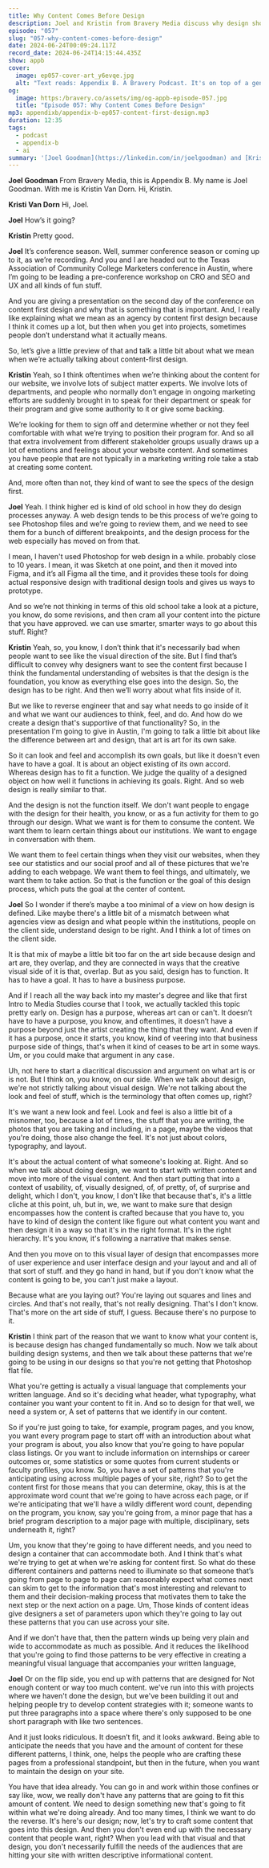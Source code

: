 ```yaml
---
title: Why Content Comes Before Design
description: Joel and Kristin from Bravery Media discuss why design should always follow content creation for higher education websites.
episode: "057"
slug: "057-why-content-comes-before-design"
date: 2024-06-24T00:09:24.117Z
record_date: 2024-06-24T14:15:44.435Z
show: appb
cover:
  image: ep057-cover-art_y6evqe.jpg
  alt: "Text reads: Appendix B. A Bravery Podcast. It's on top of a generative AI render of a room with a desk in the corner. The tall ceilings have hundreds of written pages hanging from them."
og:
  image: https:/bravery.co/assets/img/og-appb-episode-057.jpg
  title: "Episode 057: Why Content Comes Before Design"
mp3: appendixb/appendix-b-ep057-content-first-design.mp3
duration: 12:35
tags:
  - podcast
  - appendix-b
  - ai
summary: '[Joel Goodman](https://linkedin.com/in/joelgoodman) and [Kristin Van Dorn](https://linkedin.com/in/kristinvandorn) discuss key insights into content-first design, especially within the context of higher education websites. They delve into the importance of designing around content needs rather than trying to fit content into pre-made designs. Kristin emphasizes the necessity of creating a design system that accommodates varied content types and structures to ensure consistent user experience. The conversation sheds light on how using a content-focused approach can lead to more functional, effective websites that meet both user and business goals.'
---
```


**Joel Goodman**
From Bravery Media, this is Appendix B. My name is Joel Goodman. With me is Kristin Van Dorn. Hi, Kristin.

**Kristi Van Dorn**
Hi, Joel.

**Joel**
How’s it going?

**Kristin**
Pretty good.

**Joel**
It’s conference season. Well, summer conference season or coming up to it, as we’re recording. And you and I are headed out to the Texas Association of Community College Marketers conference in Austin, where I’m going to be leading a pre-conference workshop on CRO and SEO and UX and all kinds of fun stuff.

And you are giving a presentation on the second day of the conference on content first design and why that is something that is important. And, I really like explaining what we mean as an agency by content first design because I think it comes up a lot, but then when you get into projects, sometimes people don’t understand what it actually means.

So, let’s give a little preview of that and talk a little bit about what we mean when we’re actually talking about content-first design.

**Kristin**
Yeah, so I think oftentimes when we’re thinking about the content for our website, we involve lots of subject matter experts. We involve lots of departments, and people who normally don’t engage in ongoing marketing efforts are suddenly brought in to speak for their department or speak for their program and give some authority to it or give some backing.

We’re looking for them to sign off and determine whether or not they feel comfortable with what we’re trying to position their program for. And so all that extra involvement from different stakeholder groups usually draws up a lot of emotions and feelings about your website content. And sometimes you have people that are not typically in a marketing writing role take a stab at creating some content.

And, more often than not, they kind of want to see the specs of the design first.

**Joel**
Yeah. I think higher ed is kind of old school in how they do design processes anyway. A web design tends to be this process of we’re going to see Photoshop files and we’re going to review them, and we need to see them for a bunch of different breakpoints, and the design process for the web especially has moved on from that.

I mean, I haven't used Photoshop for web design in a while. probably close to 10 years. I mean, it was Sketch at one point, and then it moved into Figma, and it’s all Figma all the time, and it provides these tools for doing actual responsive design with traditional design tools and gives us ways to prototype.

And so we’re not thinking in terms of this old school take a look at a picture, you know, do some revisions, and then cram all your content into the picture that you have approved. we can use smarter, smarter ways to go about this stuff. Right?

**Kristin**
Yeah, so, you know, I don’t think that it's necessarily bad when people want to see like the visual direction of the site. But I find that’s difficult to convey why designers want to see the content first because I think the fundamental understanding of websites is that the design is the foundation, you know as everything else goes into the design. So, the design has to be right. And then we’ll worry about what fits inside of it.

But we like to reverse engineer that and say what needs to go inside of it and what we want our audiences to think, feel, and do. And how do we create a design that's supportive of that functionality? So, in the presentation I'm going to give in Austin, I'm going to talk a little bit about like the difference between art and design, that art is art for its own sake.

So it can look and feel and accomplish its own goals, but like it doesn't even have to have a goal. It is about an object existing of its own accord. Whereas design has to fit a function. We judge the quality of a designed object on how well it functions in achieving its goals. Right. And so web design is really similar to that.

And the design is not the function itself. We don't want people to engage with the design for their health, you know, or as a fun activity for them to go through our design. What we want is for them to consume the content. We want them to learn certain things about our institutions. We want to engage in conversation with them.

We want them to feel certain things when they visit our websites, when they see our statistics and our social proof and all of these pictures that we're adding to each webpage. We want them to feel things, and ultimately, we want them to take action. So that is the function or the goal of this design process, which puts the goal at the center of content.

**Joel**
So I wonder if there’s maybe a too minimal of a view on how design is defined. Like maybe there's a little bit of a mismatch between what agencies view as design and what people within the institutions, people on the client side, understand design to be right. And I think a lot of times on the client side.

It is that mix of maybe a little bit too far on the art side because design and art are, they overlap, and they are connected in ways that the creative visual side of it is that, overlap. But as you said, design has to function. It has to have a goal. It has to have a business purpose.

And if I reach all the way back into my master's degree and like that first Intro to Media Studies course that I took, we actually tackled this topic pretty early on. Design has a purpose, whereas art can or can't. It doesn’t have to have a purpose, you know, and oftentimes, it doesn’t have a purpose beyond just the artist creating the thing that they want. And even if it has a purpose, once it starts, you know, kind of veering into that business purpose side of things, that's when it kind of ceases to be art in some ways. Um, or you could make that argument in any case.

Uh, not here to start a diacritical discussion and argument on what art is or is not. But I think on, you know, on our side. When we talk about design, we're not strictly talking about visual design. We're not talking about the look and feel of stuff, which is the terminology that often comes up, right?

It's we want a new look and feel. Look and feel is also a little bit of a misnomer, too, because a lot of times, the stuff that you are writing, the photos that you are taking and including, in a page, maybe the videos that you're doing, those also change the feel. It's not just about colors, typography, and layout.

It's about the actual content of what someone's looking at. Right. And so when we talk about doing design, we want to start with written content and move into more of the visual content. And then start putting that into a context of usability, of, visually designed, of, of pretty, of, of surprise and delight, which I don't, you know, I don't like that because that's, it's a little cliche at this point, uh, but in, we, we want to make sure that design encompasses how the content is crafted because that you have to, you have to kind of design the content like figure out what content you want and then design it in a way so that it's in the right format. It's in the right hierarchy. It's you know, it's following a narrative that makes sense.

And then you move on to this visual layer of design that encompasses more of user experience and user interface design and your layout and and all of that sort of stuff. and they go hand in hand, but if you don't know what the content is going to be, you can't just make a layout.

Because what are you laying out? You're laying out squares and lines and circles. And that's not really, that's not really designing. That's I don't know. That's more on the art side of stuff, I guess. Because there's no purpose to it.

**Kristin**
I think part of the reason that we want to know what your content is, is because design has changed fundamentally so much. Now we talk about building design systems, and then we talk about these patterns that we're going to be using in our designs so that you're not getting that Photoshop flat file.

What you're getting is actually a visual language that complements your written language. And so it's deciding what header, what typography, what container you want your content to fit in. And so to design for that well, we need a system or, A set of patterns that we identify in our content.

So if you're just going to take, for example, program pages, and you know, you want every program page to start off with an introduction about what your program is about, you also know that you're going to have popular class listings. Or you want to include information on internships or career outcomes or, some statistics or some quotes from current students or faculty profiles, you know. So, you have a set of patterns that you're anticipating using across multiple pages of your site, right? So to get the content first for those means that you can determine, okay, this is at the approximate word count that we're going to have across each page, or if we're anticipating that we'll have a wildly different word count, depending on the program, you know, say you're going from, a minor page that has a brief program description to a major page with multiple, disciplinary, sets underneath it, right?

Um, you know that they're going to have different needs, and you need to design a container that can accommodate both. And I think that's what we're trying to get at when we're asking for content first. So what do these different containers and patterns need to illuminate so that someone that’s going from page to page to page can reasonably expect what comes next can skim to get to the information that's most interesting and relevant to them and their decision-making process that motivates them to take the next step or the next action on a page. Um, Those kinds of content ideas give designers a set of parameters upon which they're going to lay out these patterns that you can use across your site.

And if we don't have that, then the pattern winds up being very plain and wide to accommodate as much as possible. And it reduces the likelihood that you're going to find those patterns to be very effective in creating a meaningful visual language that accompanies your written language,

**Joel**
Or on the flip side, you end up with patterns that are designed for Not enough content or way too much content. we've run into this with projects where we haven't done the design, but we've been building it out and helping people try to develop content strategies with it; someone wants to put three paragraphs into a space where there's only supposed to be one short paragraph with like two sentences.

And it just looks ridiculous. It doesn’t fit, and it looks awkward. Being able to anticipate the needs that you have and the amount of content for these different patterns, I think, one, helps the people who are crafting these pages from a professional standpoint, but then in the future, when you want to maintain the design on your site.

You have that idea already. You can go in and work within those confines or say like, wow, we really don't have any patterns that are going to fit this amount of content. We need to design something new that's going to fit within what we're doing already. And too many times, I think we want to do the reverse. It's here's our design; now, let's try to craft some content that goes into this design. And then you don't even end up with the necessary content that people want, right? When you lead with that visual and that design, you don't necessarily fulfill the needs of the audiences that are hitting your site with written descriptive informational content.